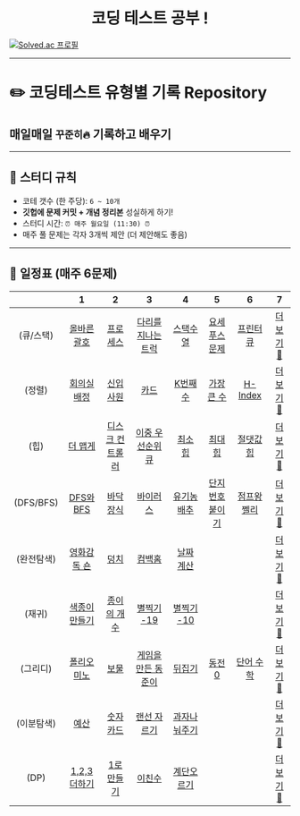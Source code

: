<h1 align="center"> 코딩 테스트 공부 ! </h1>

[![Solved.ac 프로필](http://mazassumnida.wtf/api/generate_badge?boj=rlarhdms6828)](https://solved.ac/{handle})

---

# ✏️ **코딩테스트 유형별 기록 Repository**

## **매일매일 `꾸준히🔥` 기록하고 배우기**

---

## 🌟 **스터디 규칙**

- 코테 갯수 (한 주당): `6 ~ 10개`
- **깃헙에 문제 커밋 + 개념 정리본** 성실하게 하기!
- 스터디 시간: `⏰ 매주 월요일 (11:30) ⏰`
- 매주 풀 문제는 각자 3개씩 제안 (더 제안해도 좋음)

---

## **📅 일정표 (매주 6문제)**

|            |                                       1                                        |                                         2                                          |                                           3                                           |                                      4                                      |                                       5                                       |                                     6                                      |                                                   7                                                   |
| :--------: | :----------------------------------------------------------------------------: | :--------------------------------------------------------------------------------: | :-----------------------------------------------------------------------------------: | :-------------------------------------------------------------------------: | :---------------------------------------------------------------------------: | :------------------------------------------------------------------------: | :---------------------------------------------------------------------------------------------------: |
| (큐/스택)  | [올바른 괄호](https://school.programmers.co.kr/learn/courses/30/lessons/12909) |    [프로세스](https://school.programmers.co.kr/learn/courses/30/lessons/42587)     | [다리를 지나는 트럭](https://school.programmers.co.kr/learn/courses/30/lessons/42583) |              [스택수열](https://www.acmicpc.net/problem/1874)               |             [요세푸스 문제](https://www.acmicpc.net/problem/1158)             |             [프린터 큐](https://www.acmicpc.net/problem/1966)              | [더보기👀](https://github.com/gonn-i/CO-TE-study/tree/master/%EC%8A%A4%ED%83%9D%EA%B3%BC%20%ED%81%90) |
|   (정렬)   |              [회의실 배정](https://www.acmicpc.net/problem/1931)               |                  [신입사원](https://www.acmicpc.net/problem/1946)                  |                     [카드](https://www.acmicpc.net/problem/11652)                     | [K번째 수](https://school.programmers.co.kr/learn/courses/30/lessons/42748) | [가장 큰 수](https://school.programmers.co.kr/learn/courses/30/lessons/42746) | [H-Index](https://school.programmers.co.kr/learn/courses/30/lessons/42747) |           [더보기👀](https://github.com/gonn-i/CO-TE-study/tree/master/%EC%A0%95%EB%A0%AC)            |
|    (힙)    |   [더 맵게](https://school.programmers.co.kr/learn/courses/30/lessons/42626)   | [디스크 컨트롤러](https://school.programmers.co.kr/learn/courses/30/lessons/42627) |  [이중 우선순위 큐](https://school.programmers.co.kr/learn/courses/30/lessons/42628)  |               [최소 힙](https://www.acmicpc.net/problem/1927)               |               [최대 힙](https://www.acmicpc.net/problem/11279)                |             [절댓값 힙](https://www.acmicpc.net/problem/11286)             |                [더보기👀](https://github.com/gonn-i/CO-TE-study/tree/master/%ED%9E%99)                |
| (DFS/BFS)  |               [DFS와 BFS](https://www.acmicpc.net/problem/1260)                |                 [바닥 장식](https://www.acmicpc.net/problem/1388)                  |                   [바이러스](https://www.acmicpc.net/problem/2606)                    |             [유기농 배추](https://www.acmicpc.net/problem/1012)             |            [단지번호 붙이기](https://www.acmicpc.net/problem/2667)            |            [점프왕 쩰리](https://www.acmicpc.net/problem/16173)            |                [더보기👀](https://github.com/gonn-i/CO-TE-study/tree/master/DFS%2CBFS)                |
| (완전탐색) |              [영화감독 숀](https://www.acmicpc.net/problem/1436)               |                    [덩치](https://www.acmicpc.net/problem/7568)                    |                    [컴백홈](https://www.acmicpc.net/problem/1189)                     |              [날짜 계산](https://www.acmicpc.net/problem/1476)              |                                     [](/)                                     |                                   [](/)                                    |  [더보기👀](https://github.com/gonn-i/CO-TE-study/tree/master/%EC%99%84%EC%A0%84%ED%83%90%EC%83%89)   |     |
|   (재귀)   |             [색종이 만들기 ](https://www.acmicpc.net/problem/2630)             |                [종이의 개수](https://www.acmicpc.net/problem/1780)                 |                  [별찍기 -19](https://www.acmicpc.net/problem/10994)                  |             [별찍기 -10](https://www.acmicpc.net/problem/2447)              |                                     [](/)                                     |                                   [](/)                                    |           [더보기👀](https://github.com/gonn-i/CO-TE-study/tree/master/%EC%9E%AC%EA%B7%80)            |
| (그리디) |              [폴리오미노](https://www.acmicpc.net/problem/1343)               |                    [보물](https://www.acmicpc.net/problem/1026)                    |                    [게임을 만든 동준이](https://www.acmicpc.net/problem/2847)                     |              [뒤집기](https://www.acmicpc.net/problem/1439)              |                                     [동전 0](https://www.acmicpc.net/problem/11047)                                     |                                   [단어 수학](https://www.acmicpc.net/problem/1339)                                    |  [더보기👀](https://github.com/gonn-i/CO-TE-study/tree/master/%EC%99%84%EC%A0%84%ED%83%90%EC%83%89)   |     |
| (이분탐색) |              [예산](https://www.acmicpc.net/problem/2512)               |                    [숫자카드](https://www.acmicpc.net/problem/10815)                    |                    [랜선 자르기](https://www.acmicpc.net/problem/1654)                     |              [과자나눠주기](https://www.acmicpc.net/problem/16401)              |                                     [](/)                                     |                                   [](/)                                    |  [더보기👀]()   |     |
| (DP) |              [1,2,3 더하기](https://www.acmicpc.net/problem/9095)               |                    [1로 만들기](https://www.acmicpc.net/problem/1463)                    |                    [이친수](https://www.acmicpc.net/problem/2193)                     |              [계단오르기](https://www.acmicpc.net/problem/2579)              |                                     [](/)                                     |                                   [](/)                                    |  [더보기👀]()   |     |
